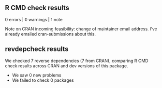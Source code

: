 ## R CMD check results

0 errors | 0 warnings | 1 note

Note on CRAN incoming feasibility: change of maintainer email address. I've already emailed cran-submissions about this.

## revdepcheck results

We checked 7 reverse dependencies (7 from CRAN), comparing R CMD check results across CRAN and dev versions of this package.

 * We saw 0 new problems
 * We failed to check 0 packages
